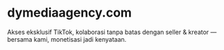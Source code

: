 # dymediaagency.com
Akses eksklusif TikTok, kolaborasi tanpa batas dengan seller &amp; kreator — bersama kami, monetisasi jadi kenyataan.
